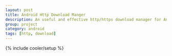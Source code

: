 ```yaml
---
layout: post
title: Android Http Download Manger
description: An useful and effective http/https download manager for Android, support breakpoint downloading.
group: project
category: android
tags: [http, download]
---
```

{% include cooler/setup %}

